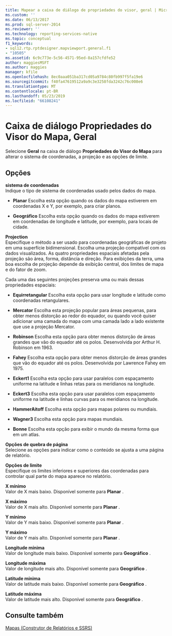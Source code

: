 ```yaml
---
title: Mapear a caixa de diálogo de propriedades do visor, geral | Microsoft Docs
ms.custom: ''
ms.date: 06/13/2017
ms.prod: sql-server-2014
ms.reviewer: ''
ms.technology: reporting-services-native
ms.topic: conceptual
f1_keywords:
- sql12.rtp.rptdesigner.mapviewport.general.f1
- "10505"
ms.assetid: 6c9c773e-5c56-4571-95ed-8a157cfdfe52
author: maggiesMSFT
ms.author: maggies
manager: kfile
ms.openlocfilehash: 8ec0aaa051ba317cd05a9784c80fb997f5fa19e6
ms.sourcegitcommit: f40fa47619512a9a9c3e3258fda3242c76c008e6
ms.translationtype: MT
ms.contentlocale: pt-BR
ms.lasthandoff: 05/23/2019
ms.locfileid: "66108241"
---
```

# <a name="map-viewport-properties-dialog-box-general"></a>Caixa de diálogo Propriedades do Visor do Mapa, Geral
  Selecione **Geral** na caixa de diálogo **Propriedades do Visor do Mapa** para alterar o sistema de coordenadas, a projeção e as opções de limite.  
  
## <a name="options"></a>Opções  
 **sistema de coordenadas**  
 Indique o tipo de sistema de coordenadas usado pelos dados do mapa.  
  
-   **Planar** Escolha esta opção quando os dados do mapa estiverem em coordenadas X e Y, por exemplo, para criar planos.  
  
-   **Geográfico** Escolha esta opção quando os dados do mapa estiverem em coordenadas de longitude e latitude, por exemplo, para locais de cidade.  
  
 **Projection**  
 Especifique o método a ser usado para coordenadas geográficas de projeto em uma superfície bidimensional. Escolha uma projeção compatível com os dados visualizados. As quatro propriedades espaciais afetadas pela projeção são área, forma, distância e direção. Para exibições da terra, uma boa escolha de projeção depende da exibição central, dos limites de mapa e do fator de zoom.  
  
 Cada uma das seguintes projeções preserva uma ou mais dessas propriedades espaciais:  
  
-   **Equirretangular** Escolha esta opção para usar longitude e latitude como coordenadas retangulares.  
  
-   **Mercator** Escolha esta projeção popular para áreas pequenas, para obter menos distorção ao redor do equador, ou quando você quiser adicionar uma camada do mapa com uma camada lado a lado existente que use a projeção Mercator.  
  
-   **Robinson** Escolha esta opção para obter menos distorção de áreas grandes que vão do equador até os polos. Desenvolvida por Arthur H. Robinson em 1963.  
  
-   **Fahey** Escolha esta opção para obter menos distorção de áreas grandes que vão do equador até os polos. Desenvolvida por Lawrence Fahey em 1975.  
  
-   **Eckert1** Escolha esta opção para usar paralelos com espaçamento uniforme na latitude e linhas retas para os meridianos na longitude.  
  
-   **Eckert3** Escolha esta opção para usar paralelos com espaçamento uniforme na latitude e linhas curvas para os meridianos na longitude.  
  
-   **HammerAitoff** Escolha esta opção para mapas polares ou mundiais.  
  
-   **Wagner3** Escolha esta opção para mapas mundiais.  
  
-   **Bonne** Escolha esta opção para exibir o mundo da mesma forma que em um atlas.  
  
 **Opções de quebra de página**  
 Selecione as opções para indicar como o conteúdo se ajusta a uma página de relatório.  
  
 **Opções de limite**  
 Especifique os limites inferiores e superiores das coordenadas para controlar qual parte do mapa aparece no relatório.  
  
 **X mínimo**  
 Valor de X mais baixo. Disponível somente para **Planar** .  
  
 **X máximo**  
 Valor de X mais alto. Disponível somente para **Planar** .  
  
 **Y mínimo**  
 Valor de Y mais baixo. Disponível somente para **Planar** .  
  
 **Y máximo**  
 Valor de Y mais alto. Disponível somente para **Planar** .  
  
 **Longitude mínima**  
 Valor de longitude mais baixo. Disponível somente para **Geográfico** .  
  
 **Longitude máxima**  
 Valor de longitude mais alto. Disponível somente para **Geográfico** .  
  
 **Latitude mínima**  
 Valor de latitude mais baixo. Disponível somente para **Geográfico** .  
  
 **Latitude máxima**  
 Valor de latitude mais alto. Disponível somente para **Geográfico** .  
  
## <a name="see-also"></a>Consulte também  
 [Mapas &#40;Construtor de Relatórios e SSRS&#41;](report-design/maps-report-builder-and-ssrs.md)  
  
  
